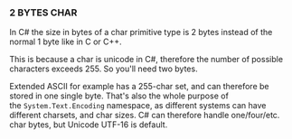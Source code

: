 
### 2 BYTES CHAR 


In C\# the size in bytes of a char primitive type is 2 bytes instead of the normal 1 byte like in C or C++.  

This is because a char is unicode in C#, therefore the number of possible characters exceeds 255. So you'll need two bytes.

Extended ASCII for example has a 255-char set, and can therefore be stored in one single byte. That's also the whole purpose of the `System.Text.Encoding` namespace, as different systems can have different charsets, and char sizes. C# can therefore handle one/four/etc. char bytes, but Unicode UTF-16 is default.